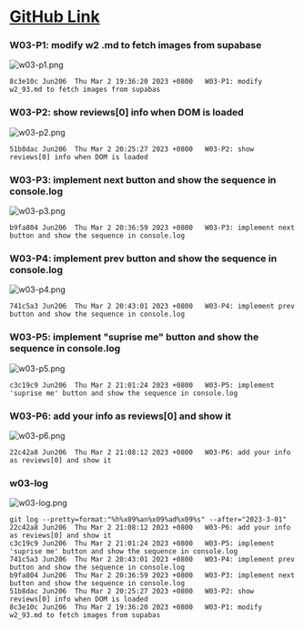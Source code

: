 # [GitHub Link](https://github.com/Jun206/1112-1N-js-209410793)

### W03-P1: modify w2 .md to fetch images from supabase

![w03-p1.png](https://obsbeppzfkkzhooliozs.supabase.co/storage/v1/object/public/demo-93/md_img/w03/p1.png?t=2023-03-02T11%3A32%3A32.520Z)

```
8c3e10c Jun206  Thu Mar 2 19:36:20 2023 +0800   W03-P1: modify w2_93.md to fetch images from supabas
```

### W03-P2: show reviews[0] info when DOM is loaded

![w03-p2.png](https://obsbeppzfkkzhooliozs.supabase.co/storage/v1/object/public/demo-93/md_img/w03/p2.png?t=2023-03-02T12%3A23%3A39.138Z)

```
51b8dac Jun206  Thu Mar 2 20:25:27 2023 +0800   W03-P2: show reviews[0] info when DOM is loaded
```

### W03-P3: implement next button and show the sequence in console.log

![w03-p3.png](https://obsbeppzfkkzhooliozs.supabase.co/storage/v1/object/public/demo-93/md_img/w03/p3.png?t=2023-03-02T12%3A36%3A00.170Z)

```
b9fa804 Jun206  Thu Mar 2 20:36:59 2023 +0800   W03-P3: implement next button and show the sequence in console.log
```

### W03-P4: implement prev button and show the sequence in console.log 

![w03-p4.png](https://obsbeppzfkkzhooliozs.supabase.co/storage/v1/object/public/demo-93/md_img/w03/p4.png?t=2023-03-02T12%3A41%3A43.415Z)

```
741c5a3 Jun206  Thu Mar 2 20:43:01 2023 +0800   W03-P4: implement prev button and show the sequence in console.log
```

### W03-P5: implement "suprise me" button and show the sequence in console.log

![w03-p5.png](https://obsbeppzfkkzhooliozs.supabase.co/storage/v1/object/public/demo-93/md_img/w03/p5.png)

```
c3c19c9 Jun206  Thu Mar 2 21:01:24 2023 +0800   W03-P5: implement 'suprise me' button and show the sequence in console.log
```

### W03-P6: add your info as reviews[0] and show it

![w03-p6.png](https://obsbeppzfkkzhooliozs.supabase.co/storage/v1/object/public/demo-93/md_img/w03/p6.png?t=2023-03-02T13%3A07%3A05.303Z)

```
22c42a8 Jun206  Thu Mar 2 21:08:12 2023 +0800   W03-P6: add your info as reviews[0] and show it
```

### w03-log

![w03-log.png](https://obsbeppzfkkzhooliozs.supabase.co/storage/v1/object/public/demo-93/md_img/w03/w03-log.PNG?t=2023-03-02T13%3A11%3A30.068Z)

```
git log --pretty=format:"%h%x09%an%x09%ad%x09%s" --after="2023-3-01"
22c42a8 Jun206  Thu Mar 2 21:08:12 2023 +0800   W03-P6: add your info as reviews[0] and show it
c3c19c9 Jun206  Thu Mar 2 21:01:24 2023 +0800   W03-P5: implement 'suprise me' button and show the sequence in console.log
741c5a3 Jun206  Thu Mar 2 20:43:01 2023 +0800   W03-P4: implement prev button and show the sequence in console.log
b9fa804 Jun206  Thu Mar 2 20:36:59 2023 +0800   W03-P3: implement next button and show the sequence in console.log
51b8dac Jun206  Thu Mar 2 20:25:27 2023 +0800   W03-P2: show reviews[0] info when DOM is loaded
8c3e10c Jun206  Thu Mar 2 19:36:20 2023 +0800   W03-P1: modify w2_93.md to fetch images from supabas
```
